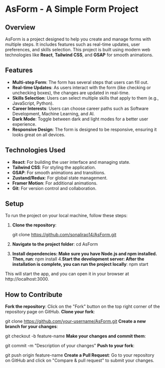 # AsForm - A Simple Form Project

## Overview

AsForm is a project designed to help you create and manage forms with multiple steps. It includes features such as real-time updates, user preferences, and skills selection. This project is built using modern web technologies like **React**, **Tailwind CSS**, and **GSAP** for smooth animations.

## Features

- **Multi-step Form**: The form has several steps that users can fill out.
- **Real-time Updates**: As users interact with the form (like checking or unchecking boxes), the changes are updated in real-time.
- **Skills Selection**: Users can select multiple skills that apply to them (e.g., JavaScript, Python).
- **Career Interests**: Users can choose career paths such as Software Development, Machine Learning, and AI.
- **Dark Mode**: Toggle between dark and light modes for a better user experience.
- **Responsive Design**: The form is designed to be responsive, ensuring it looks great on all devices.

## Technologies Used

- **React**: For building the user interface and managing state.
- **Tailwind CSS**: For styling the application.
- **GSAP**: For smooth animations and transitions.
- **Zustand/Redux**: For global state management.
- **Framer Motion**: For additional animations.
- **Git**: For version control and collaboration.

## Setup

To run the project on your local machine, follow these steps:

1. **Clone the repository**:
 
   git clone https://github.com/sonalirao14/AsForm.git
2. **Navigate to the project folder**:
cd AsForm
3. **Install dependencies: Make sure you have Node.js and npm installed. Then, run**:
npm install
4.**Start the development server: After the installation is complete, you can run the project locally**:
npm start

This will start the app, and you can open it in your browser at http://localhost:3000.

## How to Contribute
**Fork the repository**: Click on the "Fork" button on the top right corner of the repository page on GitHub.
**Clone your fork**:

git clone https://github.com/your-username/AsForm.git
**Create a new branch for your changes**:

git checkout -b feature-name
**Make your changes and commit them**:

git commit -m "Description of your changes"
**Push to your fork**:

git push origin feature-name
**Create a Pull Request**: Go to your repository on GitHub and click on "Compare & pull request" to submit your changes.
